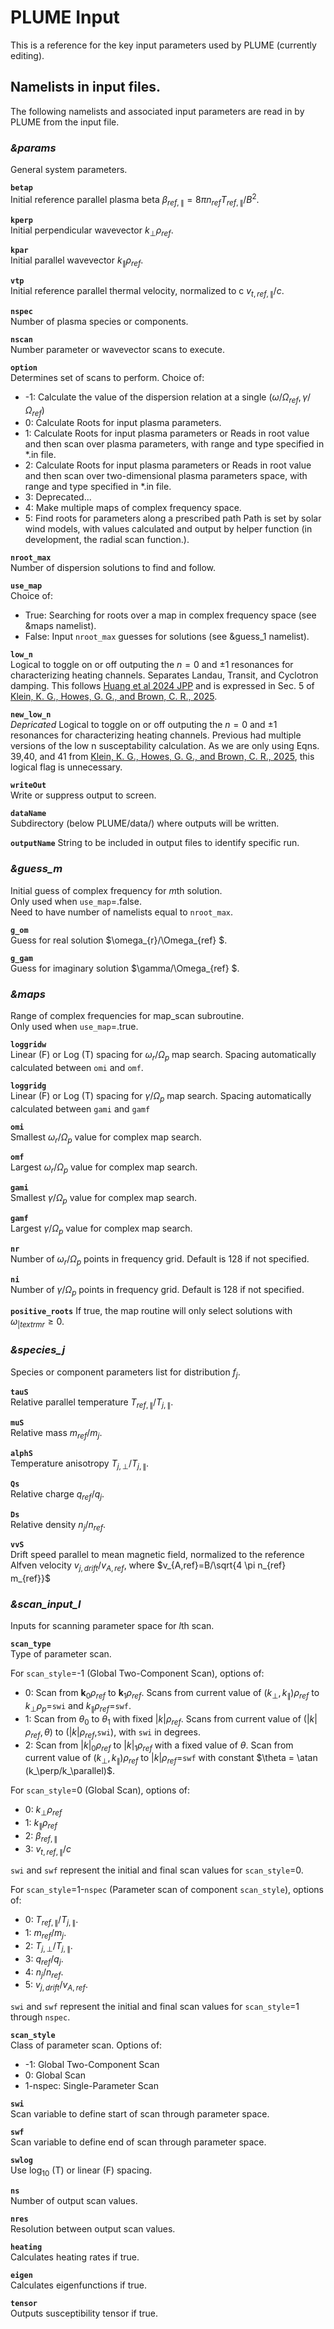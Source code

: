 # PLUME Input

This is a reference for the key input parameters used by PLUME (currently editing).

## Namelists in input files.

The following namelists and associated input parameters are read in by PLUME from the input file.

### *&params*  
General system parameters.

**`betap`**  
Initial reference parallel plasma beta $\beta_{ref,\parallel} = 8 \pi n_{ref} T_{ref,\parallel}/B^2$.

**`kperp`**  
Initial perpendicular wavevector $k_{\perp} \rho_{ref}$.

**`kpar`**  
Initial parallel wavevector $k_{\parallel} \rho_{ref}$.

**`vtp`**  
Initial reference parallel thermal velocity, normalized to c $v_{t,ref,\parallel}/c$.

**`nspec`**   
Number of plasma species or components.

**`nscan`**   
Number parameter or wavevector scans to execute.

**`option`**   
Determines set of scans to perform. Choice of:

- -1: Calculate the value of the dispersion relation
      at a single $(\omega/\Omega_{ref}, \gamma/\Omega_{ref})$
-  0: Calculate Roots for input plasma parameters.
-  1: Calculate Roots for input plasma parameters or Reads in root value
      and then scan over plasma parameters, with range and type specified in *.in file.
-  2: Calculate Roots for input plasma parameters or Reads in root value
      and then scan over two-dimensional plasma parameters space,
      with range and type specified in *.in file.
-  3: Deprecated...
-  4: Make multiple maps of complex frequency space.
-  5: Find roots for parameters along a prescribed path
      Path is set by solar wind models, with values calculated and
      output by helper function (in development, the radial scan function.).

**`nroot_max`**   
Number of dispersion solutions to find and follow.

**`use_map`**   
Choice of:  

- True: Searching for roots over a map in complex frequency space (see &maps namelist).  
- False: Input `nroot_max` guesses for solutions (see &guess_1 namelist).

**`low_n`**  
Logical to toggle on or off outputing the $n=0$ and $\pm 1$ resonances for
characterizing heating channels. Separates Landau, Transit, and Cyclotron damping.
This follows [Huang et al 2024 JPP](https://www.cambridge.org/core/journals/journal-of-plasma-physics/article/velocityspace-signature-of-transittime-damping/60F34E118AFFC3701071477C52A81174) and is expressed in Sec. 5 of [Klein, K. G., Howes, G. G.,
and Brown, C. R., 2025](https://iopscience.iop.org/article/10.3847/2515-5172/add1c2).

**`new_low_n`**  
*Depricated* Logical to toggle on or off outputing the $n=0$ and $\pm 1$ resonances for
characterizing heating channels. Previous had multiple versions of the low n susceptability calculation. As we are only using Eqns. 39,40, and 41 from [Klein, K. G., Howes, G. G.,
and Brown, C. R., 2025](https://iopscience.iop.org/article/10.3847/2515-5172/add1c2), this logical flag is unnecessary.

**`writeOut`**  
Write or suppress output to screen.

**`dataName`**  
Subdirectory (below PLUME/data/) where outputs will be written.

**`outputName`**
String to be included in output files to identify specific run.

### *&guess_m*  
Initial guess of complex frequency for $m$th solution.  
Only used when `use_map`=.false.  
Need to have number of namelists equal to `nroot_max`.

**`g_om`**  
Guess for real solution $\omega_{r}/\Omega_{ref} $.

**`g_gam`**  
Guess for imaginary solution $\gamma/\Omega_{ref} $.


### *&maps*  
Range of complex frequencies for map_scan subroutine.  
Only used when `use_map`=.true.

**`loggridw`**  
Linear (F) or Log (T) spacing for $\omega_{r}/\Omega_{p}$ map search.
Spacing automatically calculated between `omi` and `omf`.  

**`loggridg`**  
Linear (F) or Log (T) spacing for $\gamma/\Omega_{p}$ map search.
Spacing automatically calculated between `gami` and `gamf`  

**`omi`**  
Smallest $\omega_{r}/\Omega_{p}$ value for complex map search.

**`omf`**  
Largest $\omega_{r}/\Omega_{p}$ value for complex map search.

**`gami`**      
Smallest $\gamma/\Omega_{p}$ value for complex map search.

**`gamf`**  
Largest $\gamma/\Omega_{p}$ value for complex map search.

**`nr`**  
Number of $\omega_{r}/\Omega_{p}$ points in frequency grid.
Default is 128 if not specified.

**`ni`**  
Number of $\gamma/\Omega_{p}$ points in frequency grid.
Default is 128 if not specified.

**`positive_roots`**
If true, the map routine will only select solutions with $\omega_{|textrm{r}} \ge 0$.

### *&species_j*  
Species or component parameters list for distribution $f_{j}$.

**`tauS`**  
Relative parallel temperature $T_{ref,\parallel}/T_{j,\parallel}$.

**`muS`**  
Relative mass $m_{ref}/m_{j}$.

**`alphS`**  
Temperature anisotropy $T_{j,\perp}/T_{j,\parallel}$.

**`Qs`**  
Relative charge $q_{ref}/q_{j}$.

**`Ds`**  
Relative density $n_{j}/n_{ref}$.

**`vvS`**  
Drift speed parallel to mean magnetic field, normalized to the reference Alfven velocity  $v_{j,drift}/v_{A,ref}$, where $v_{A,ref}=B/\sqrt{4 \pi n_{ref} m_{ref}}$


### *&scan_input_l*
Inputs for scanning parameter space for $l$th scan.  

**`scan_type`**  
Type of parameter scan.

For `scan_style`=-1 (Global Two-Component Scan), options of:

- 0: Scan from $\textbf{k}_0 \rho_{ref}$ to $\textbf{k}_1 \rho_{ref}$.
Scans from current value of $(k_\perp,k_\parallel) \rho_{ref}$ to $k_\perp \rho_p$=`swi` and $k_\parallel \rho_{ref}$=`swf`.
- 1: Scan from $\theta_0$ to $\theta_1$ with fixed $|k|\rho_{ref}$.
Scans from current value of $(|k|\rho_{ref},\theta)$ to $(|k|\rho_{ref},$`swi`$)$, with `swi` in degrees.
- 2: Scan from $|k|_0 \rho_{ref}$ to $|k|_1 \rho_{ref}$ with a fixed value of $\theta$.
Scan from current value of $(k_\perp,k_\parallel) \rho_{ref}$ to $|k|\rho_{ref}$=`swf` with constant $\theta = \atan (k_\perp/k_\parallel)$.

For `scan_style`=0 (Global Scan), options of:

- 0: $k_\perp \rho_{ref}$
- 1: $k_\parallel \rho_{ref}$
- 2: $\beta_{ref,\parallel}$
- 3: $v_{t,ref,\parallel}/c$

`swi` and `swf` represent the initial and final scan values for `scan_style`=0.

For `scan_style`=1-`nspec` (Parameter scan of component `scan_style`), options of:

- 0: $T_{ref,\parallel}/T_{j,\parallel}$.
- 1: $m_{ref}/m_{j}$.
- 2: $T_{j,\perp}/T_{j,\parallel}$.
- 3: $q_{ref}/q_{j}$.
- 4: $n_{j}/n_{ref}$.
- 5: $v_{j,drift}/v_{A,ref}$.

`swi` and `swf` represent the initial and final scan values for `scan_style`=1 through `nspec`.

**`scan_style`**  
Class of parameter scan. Options of:

- -1: Global Two-Component Scan
- 0: Global Scan
- 1-nspec: Single-Parameter Scan

**`swi`**  
Scan variable to define start of scan through parameter space.

**`swf`**  
Scan variable to define end of scan through parameter space.

**`swlog`**  
Use $\log_{10}$ (T) or linear (F) spacing.

**`ns`**  
Number of output scan values.

**`nres`**  
Resolution between output scan values.

**`heating`**  
Calculates heating rates if true.

**`eigen`**  
Calculates eigenfunctions if true.

**`tensor`**  
Outputs susceptibility tensor if true.     
